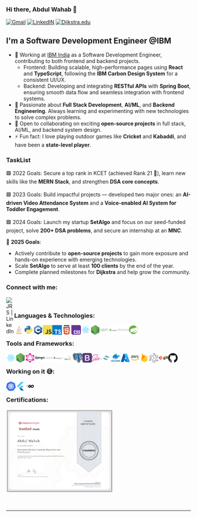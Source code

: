 ### Hi there, Abdul Wahab 👋 


[![Gmail](https://img.shields.io/badge/Gmail-D14836?style=for-the-badge&logo=gmail&logoColor=white)](https://awiitb786@gmail.com)
[![LinkedIN](https://img.shields.io/badge/LinkedIn-0077B5?style=for-the-badge&logo=linkedin&logoColor=white)](https://www.linkedin.com/in/abdul-wahab-017258229/)
[![Dijkstra.edu](https://img.shields.io/website?label=Dijkstra.edu&style=for-the-badge&url=https%3A%2F%2Fcodestackr.com)](https://dijkstra-edu.github.io/Dijkstra-Web/)


## I'm a Software Development Engineer @IBM

- 💼 Working at [IBM India](https://www.ibm.com/in-en) as a Software Development Engineer, contributing to both frontend and backend projects.  
  - Frontend: Building scalable, high-performance pages using **React** and **TypeScript**, following the **IBM Carbon Design System** for a consistent UI/UX.  
  - Backend: Developing and integrating **RESTful APIs** with **Spring Boot**, ensuring smooth data flow and seamless integration with frontend systems.  
- 🌱 Passionate about **Full Stack Development**, **AI/ML**, and **Backend Engineering**. Always learning and experimenting with new technologies to solve complex problems.  
- 👯 Open to collaborating on exciting **open-source projects** in full stack, AI/ML, and backend system design.  
- ⚡ Fun fact: I love playing outdoor games like **Cricket** and **Kabaddi**, and have been a **state-level player**.


### TaskList

🟩 2022 Goals: Secure a top rank in KCET (achieved Rank 21 🎯), learn new skills like the **MERN Stack**, and strengthen **DSA core concepts**.<br>  
🟩 2023 Goals: Build impactful projects — developed two major ones: an **AI-driven Video Attendance System** and a **Voice-enabled AI System for Toddler Engagement**.<br>  
🟩 2024 Goals: Launch my startup **SetAlgo** and focus on our seed-funded project, solve **200+ DSA problems**, and secure an internship at an **MNC**.<br>  

🥅 **2025 Goals**:  
- Actively contribute to **open-source projects** to gain more exposure and hands-on experience with emerging technologies.  
- Scale **SetAlgo** to serve at least **100 clients** by the end of the year.  
- Complete planned milestones for **Dijkstra** and help grow the community.  

### Connect with me:

[<img align="left" alt="JRS | LinkedIn" width="22px" src="https://cdn.jsdelivr.net/npm/simple-icons@v3/icons/linkedin.svg" />][linkedin]

<br />

### Languages & Technologies:

<img align="left" alt="Java" width="26px" src="https://raw.githubusercontent.com/github/explore/master/topics/java/java.png" /> <img align="left" alt="Python" width="26px" src="https://raw.githubusercontent.com/github/explore/master/topics/python/python.png" /> <img align="left" alt="C++" width="26px" src="https://raw.githubusercontent.com/github/explore/master/topics/cpp/cpp.png" /> <img align="left" alt="JavaScript" width="26px" src="https://raw.githubusercontent.com/github/explore/master/topics/javascript/javascript.png" /> <img align="left" alt="TypeScript" width="26px" src="https://raw.githubusercontent.com/github/explore/master/topics/typescript/typescript.png" /> <img align="left" alt="HTML5" width="26px" src="https://raw.githubusercontent.com/github/explore/master/topics/html/html.png" /> <img align="left" alt="CSS3" width="26px" src="https://raw.githubusercontent.com/github/explore/master/topics/css/css.png" /> <img align="left" alt="React" width="26px" src="https://raw.githubusercontent.com/github/explore/master/topics/react/react.png" /> <img align="left" alt="Node.js" width="26px" src="https://raw.githubusercontent.com/github/explore/master/topics/nodejs/nodejs.png" /> <img align="left" alt="Next.js" width="26px" src="https://raw.githubusercontent.com/github/explore/master/topics/nextjs/nextjs.png" /> <img align="left" alt="MongoDB" width="26px" src="https://raw.githubusercontent.com/github/explore/master/topics/mongodb/mongodb.png" /> <img align="left" alt="Express" width="26px" src="https://raw.githubusercontent.com/github/explore/master/topics/express/express.png" /> <img align="left" alt="Spring Boot" width="26px" src="https://raw.githubusercontent.com/github/explore/master/topics/spring-boot/spring-boot.png" />

<br>

### Tools and Frameworks:

<img align="left" alt="React Js" width="26px" src="https://raw.githubusercontent.com/github/explore/master/topics/react/react.png" />
<img align="left" alt="Node Js" width="26px" src="https://raw.githubusercontent.com/github/explore/master/topics/nodejs/nodejs.png" />
<img align="left" alt="GraphQl" width="26px" src="https://raw.githubusercontent.com/github/explore/master/topics/graphql/graphql.png" />
<img align="left" alt="Django" width="26px" src="https://raw.githubusercontent.com/github/explore/master/topics/django/django.png" />
<img align="left" alt="Express Js" width="26px" src="https://raw.githubusercontent.com/github/explore/master/topics/express/express.png" />
<img align="left" alt="Mongo Db" width="26px" src="https://raw.githubusercontent.com/github/explore/master/topics/mongodb/mongodb.png" />
<img align="left" alt="MySQL" width="26px" src="https://raw.githubusercontent.com/github/explore/master/topics/mysql/mysql.png" />
<img align="left" alt="PostgreSql" width="26px" src="https://raw.githubusercontent.com/github/explore/master/topics/postgresql/postgresql.png" />
<img align="left" alt="BootStrap" width="26px" src="https://raw.githubusercontent.com/github/explore/master/topics/bootstrap/bootstrap.png" />
<img align="left" alt="SASS" width="26px" src="https://raw.githubusercontent.com/github/explore/master/topics/sass/sass.png" />
<img align="left" alt="Tailwind" width="26px" src="https://raw.githubusercontent.com/github/explore/master/topics/tailwind/tailwind.png" />
<img align="left" alt="Docker" width="26px" src="https://raw.githubusercontent.com/github/explore/master/topics/docker/docker.png" />
<img align="left" alt="Azure" width="26px" src="https://raw.githubusercontent.com/github/explore/master/topics/azure/azure.png" />
<img align="left" alt="AWS" width="26px" src="https://raw.githubusercontent.com/github/explore/master/topics/aws/aws.png" />
<img align="left" alt="Firebase" width="26px" src="https://raw.githubusercontent.com/github/explore/master/topics/firebase/firebase.png" />
<img align="left" alt="Electron" width="26px" src="https://raw.githubusercontent.com/github/explore/master/topics/electron/electron.png" />
<img align="left" alt="Git" width="26px" src="https://raw.githubusercontent.com/github/explore/master/topics/git/git.png" />
<img align="left" alt="GitHub" width="26px" src="https://raw.githubusercontent.com/github/explore/master/topics/github/github.png" />


<br />

###  Working on it 😅:

<img align="left" alt="Kubernetes" width="26px" src="https://raw.githubusercontent.com/github/explore/80688e429a7d4ef2fca1e82350fe8e3517d3494d/topics/kubernetes/kubernetes.png" />
<img align="left" alt="Flutter" width="26px" src="https://raw.githubusercontent.com/github/explore/80688e429a7d4ef2fca1e82350fe8e3517d3494d/topics/flutter/flutter.png" />
<img align="left" alt="Golang" width="26px" src="https://raw.githubusercontent.com/github/explore/80688e429a7d4ef2fca1e82350fe8e3517d3494d/topics/go/go.png" />

<br />

### Certifications:

<p align="left">
  <a href="https://www.coursera.org/account/accomplishments/verify/D2YV9DXM24K9?utm_source=link&utm_medium=certificate&utm_content=cert_image&utm_campaign=pdf_header_button&utm_product=course"><picture><img alt="Coursera Certificate" src="https://github.com/AbdulWahab938/AbdulWahab938/blob/main/course-1.png?raw=true" width="58%"></picture></a>
</p>
  
<br />

---



[linkedin]: https://www.linkedin.com/in/abdul-wahab-017258229/
[Gmail]: https://awiitb786@gmail.com
